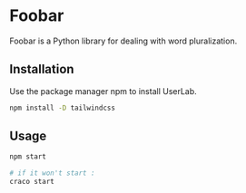 # Foobar

Foobar is a Python library for dealing with word pluralization.

## Installation

Use the package manager npm to install UserLab.

```bash
npm install -D tailwindcss
```

## Usage

```bash
npm start

# if it won't start :
craco start

```

